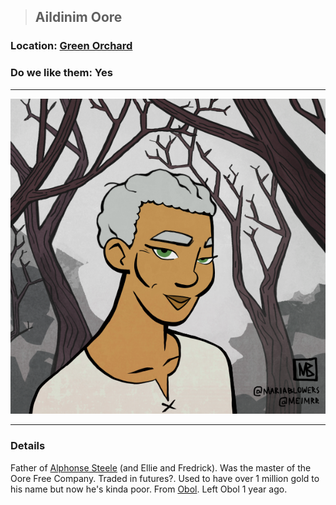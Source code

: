 >## Aildinim Oore

### Location: [Green Orchard](../../Locations/Green%20Orchard.md)

### Do we like them: Yes

***

![Aildinim Oore](../../../Templates/images/npc-aildinim.png "father")

***

### Details

Father of [Alphonse Steele](../PCs/Alphonse%20Steele.md) (and Ellie and Fredrick). Was the master of the Oore Free Company. Traded in futures?. Used to have over 1 million gold to his name but now he's kinda poor. From [Obol](../../Locations/Obol.md).
Left Obol 1 year ago.